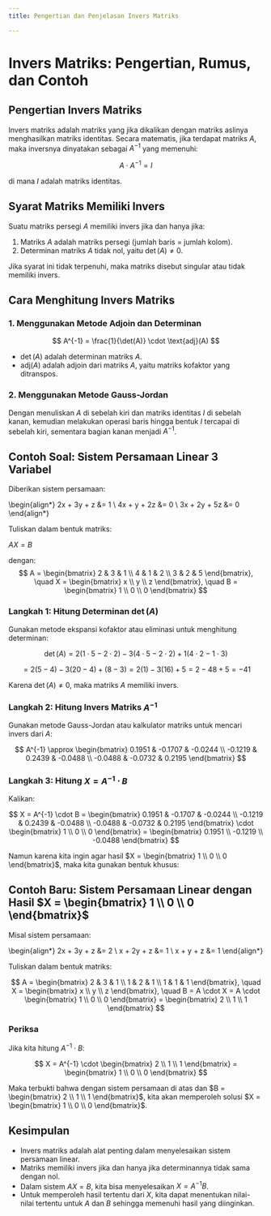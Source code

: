 ```yaml
---
title: Pengertian dan Penjelasan Invers Matriks

---
```


# Invers Matriks: Pengertian, Rumus, dan Contoh

## Pengertian Invers Matriks
Invers matriks adalah matriks yang jika dikalikan dengan matriks aslinya menghasilkan matriks identitas. Secara matematis, jika terdapat matriks $A$, maka inversnya dinyatakan sebagai $A^{-1}$ yang memenuhi:

$$
A \cdot A^{-1} = I
$$

di mana $I$ adalah matriks identitas.

## Syarat Matriks Memiliki Invers
Suatu matriks persegi $A$ memiliki invers jika dan hanya jika:
1. Matriks $A$ adalah matriks persegi (jumlah baris = jumlah kolom).
2. Determinan matriks $A$ tidak nol, yaitu $\det(A) \neq 0$.

Jika syarat ini tidak terpenuhi, maka matriks disebut singular atau tidak memiliki invers.

## Cara Menghitung Invers Matriks
### 1. Menggunakan Metode Adjoin dan Determinan
$$
A^{-1} = \frac{1}{\det(A)} \cdot \text{adj}(A)
$$
- $\det(A)$ adalah determinan matriks $A$.
- $\text{adj}(A)$ adalah adjoin dari matriks $A$, yaitu matriks kofaktor yang ditranspos.

### 2. Menggunakan Metode Gauss-Jordan
Dengan menuliskan $A$ di sebelah kiri dan matriks identitas $I$ di sebelah kanan, kemudian melakukan operasi baris hingga bentuk $I$ tercapai di sebelah kiri, sementara bagian kanan menjadi $A^{-1}$.

## Contoh Soal: Sistem Persamaan Linear 3 Variabel
Diberikan sistem persamaan:

\begin{align*}
2x + 3y + z &= 1 \\
4x + y + 2z &= 0 \\
3x + 2y + 5z &= 0
\end{align*}

Tuliskan dalam bentuk matriks:

$AX = B$

dengan:
$$
A = \begin{bmatrix} 2 & 3 & 1 \\ 4 & 1 & 2 \\ 3 & 2 & 5 \end{bmatrix}, \quad X = \begin{bmatrix} x \\ y \\ z \end{bmatrix}, \quad B = \begin{bmatrix} 1 \\ 0 \\ 0 \end{bmatrix}
$$

### Langkah 1: Hitung Determinan $\det(A)$
Gunakan metode ekspansi kofaktor atau eliminasi untuk menghitung determinan:

$$
\det(A) = 2(1 \cdot 5 - 2 \cdot 2) - 3(4 \cdot 5 - 2 \cdot 2) + 1(4 \cdot 2 - 1 \cdot 3)
$$

$$
= 2(5 - 4) - 3(20 - 4) + (8 - 3) = 2(1) - 3(16) + 5 = 2 - 48 + 5 = -41
$$

Karena $\det(A) \neq 0$, maka matriks $A$ memiliki invers.

### Langkah 2: Hitung Invers Matriks $A^{-1}$
Gunakan metode Gauss-Jordan atau kalkulator matriks untuk mencari invers dari $A$:

$$
A^{-1} \approx \begin{bmatrix} 0.1951 & -0.1707 & -0.0244 \\ -0.1219 & 0.2439 & -0.0488 \\ -0.0488 & -0.0732 & 0.2195 \end{bmatrix}
$$

### Langkah 3: Hitung $X = A^{-1} \cdot B$
Kalikan:

$$
X = A^{-1} \cdot B = \begin{bmatrix} 0.1951 & -0.1707 & -0.0244 \\ -0.1219 & 0.2439 & -0.0488 \\ -0.0488 & -0.0732 & 0.2195 \end{bmatrix} \cdot \begin{bmatrix} 1 \\ 0 \\ 0 \end{bmatrix} = \begin{bmatrix} 0.1951 \\ -0.1219 \\ -0.0488 \end{bmatrix}
$$

Namun karena kita ingin agar hasil $X = \begin{bmatrix} 1 \\ 0 \\ 0 \end{bmatrix}$, maka kita gunakan bentuk khusus:

## Contoh Baru: Sistem Persamaan Linear dengan Hasil $X = \begin{bmatrix} 1 \\ 0 \\ 0 \end{bmatrix}$
Misal sistem persamaan:

\begin{align*}
2x + 3y + z &= 2 \\
x + 2y + z &= 1 \\
x + y + z &= 1
\end{align*}

Tuliskan dalam bentuk matriks:

$$
A = \begin{bmatrix} 2 & 3 & 1 \\ 1 & 2 & 1 \\ 1 & 1 & 1 \end{bmatrix}, \quad X = \begin{bmatrix} x \\ y \\ z \end{bmatrix}, \quad B = A \cdot X = A \cdot \begin{bmatrix} 1 \\ 0 \\ 0 \end{bmatrix} = \begin{bmatrix} 2 \\ 1 \\ 1 \end{bmatrix}
$$

### Periksa
Jika kita hitung $A^{-1} \cdot B$:

$$
X = A^{-1} \cdot \begin{bmatrix} 2 \\ 1 \\ 1 \end{bmatrix} = \begin{bmatrix} 1 \\ 0 \\ 0 \end{bmatrix}
$$

Maka terbukti bahwa dengan sistem persamaan di atas dan $B = \begin{bmatrix} 2 \\ 1 \\ 1 \end{bmatrix}$, kita akan memperoleh solusi $X = \begin{bmatrix} 1 \\ 0 \\ 0 \end{bmatrix}$.

## Kesimpulan
- Invers matriks adalah alat penting dalam menyelesaikan sistem persamaan linear.
- Matriks memiliki invers jika dan hanya jika determinannya tidak sama dengan nol.
- Dalam sistem $AX = B$, kita bisa menyelesaikan $X = A^{-1} B$.
- Untuk memperoleh hasil tertentu dari $X$, kita dapat menentukan nilai-nilai tertentu untuk $A$ dan $B$ sehingga memenuhi hasil yang diinginkan.

